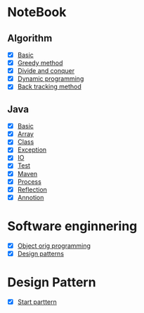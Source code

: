 # NoteBook
## Algorithm
  - [x] [Basic](./Algorithm/1.basic.md)
  - [x] [Greedy method](./Algorithm/2.Greedy.md)
  - [x] [Divide and conquer](./Algorithm/3.DivideAndConquer.md)
  - [x] [Dynamic programming](./Algorithm/4.DynamicProgramming.md)
  - [x] [Back tracking method](./Algorithm/5.Search.md)

## Java
  - [x] [Basic](./Java/1.Basic.md)
  - [x] [Array](./Java/2.Array.md)
  - [x] [Class](./Java/3.Class.md)
  - [x] [Exception](./Java/4.Exception.md)
  - [x] [IO](./Java/5.IO.md)
  - [x] [Test](./Java/6.Test.md)
  - [x] [Maven](./Java/7.Maven.md)
  - [x] [Process](./Java/8.Process.md)
  - [x] [Reflection](./Java/9.Reflection.md)
  - [x] [Annotion](./Java/10.Annotation.md)
  
# Software enginnering
  - [x] [Object orig programming](./SoftwareEngineering/9.OOP.md)
  - [x] [Design patterns](./SoftwareEngineering/10.DesignPatterns.md)

# Design Pattern
  - [x] [Start parttern](./DesignPattern/StatePattern.md)